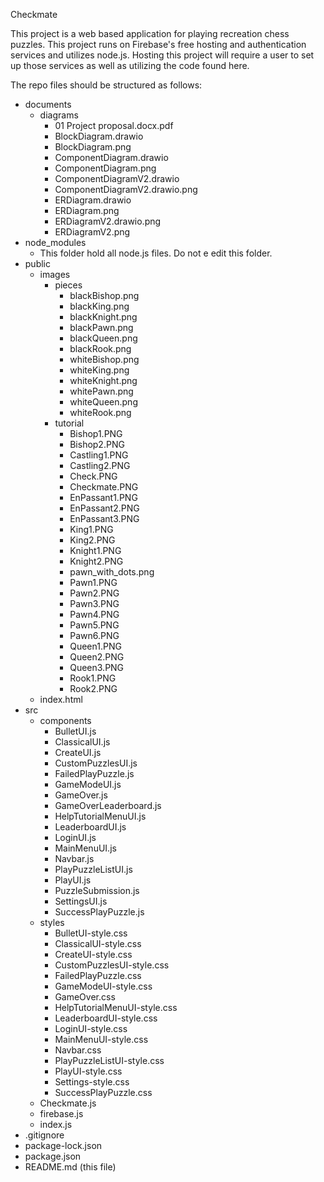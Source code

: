 Checkmate

This project is a web based application for
playing recreation chess puzzles. This project 
runs on Firebase's free hosting and
authentication services and utilizes node.js. 
Hosting this project will require a user to set
up those services as well as utilizing the code
found here. 

The repo files should be structured as follows:

- documents 
    - diagrams
        - 01 Project proposal.docx.pdf
        - BlockDiagram.drawio
        - BlockDiagram.png
        - ComponentDiagram.drawio
        - ComponentDiagram.png
        - ComponentDiagramV2.drawio
        - ComponentDiagramV2.drawio.png
        - ERDiagram.drawio
        - ERDiagram.png
        - ERDiagramV2.drawio.png
        - ERDiagramV2.png
- node_modules
    - This folder hold all node.js files. Do not e
    edit this folder.
- public
    - images
        - pieces
            - blackBishop.png
            - blackKing.png
            - blackKnight.png
            - blackPawn.png
            - blackQueen.png
            - blackRook.png
            - whiteBishop.png
            - whiteKing.png
            - whiteKnight.png
            - whitePawn.png
            - whiteQueen.png
            - whiteRook.png
        - tutorial
            - Bishop1.PNG
            - Bishop2.PNG
            - Castling1.PNG
            - Castling2.PNG
            - Check.PNG
            - Checkmate.PNG
            - EnPassant1.PNG
            - EnPassant2.PNG
            - EnPassant3.PNG
            - King1.PNG
            - King2.PNG
            - Knight1.PNG
            - Knight2.PNG
            - pawn_with_dots.png
            - Pawn1.PNG
            - Pawn2.PNG
            - Pawn3.PNG
            - Pawn4.PNG
            - Pawn5.PNG
            - Pawn6.PNG
            - Queen1.PNG
            - Queen2.PNG
            - Queen3.PNG
            - Rook1.PNG
            - Rook2.PNG
    - index.html
- src
    - components
        - BulletUI.js
        - ClassicalUI.js
        - CreateUI.js
        - CustomPuzzlesUI.js
        - FailedPlayPuzzle.js
        - GameModeUI.js
        - GameOver.js
        - GameOverLeaderboard.js
        - HelpTutorialMenuUI.js
        - LeaderboardUI.js
        - LoginUI.js
        - MainMenuUI.js
        - Navbar.js
        - PlayPuzzleListUI.js
        - PlayUI.js
        - PuzzleSubmission.js
        - SettingsUI.js
        - SuccessPlayPuzzle.js
    - styles
        - BulletUI-style.css
        - ClassicalUI-style.css
        - CreateUI-style.css
        - CustomPuzzlesUI-style.css
        - FailedPlayPuzzle.css
        - GameModeUI-style.css
        - GameOver.css
        - HelpTutorialMenuUI-style.css
        - LeaderboardUI-style.css
        - LoginUI-style.css
        - MainMenuUI-style.css
        - Navbar.css
        - PlayPuzzleListUI-style.css
        - PlayUI-style.css
        - Settings-style.css
        - SuccessPlayPuzzle.css
    - Checkmate.js
    - firebase.js
    - index.js
- .gitignore
- package-lock.json
- package.json
- README.md (this file)
